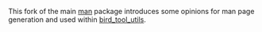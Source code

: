 This fork of the main [man](https://github.com/rust-cli/man) package introduces some opinions for man page generation and used within [bird_tool_utils](https://github.com/wwood/bird_tool_utils).
